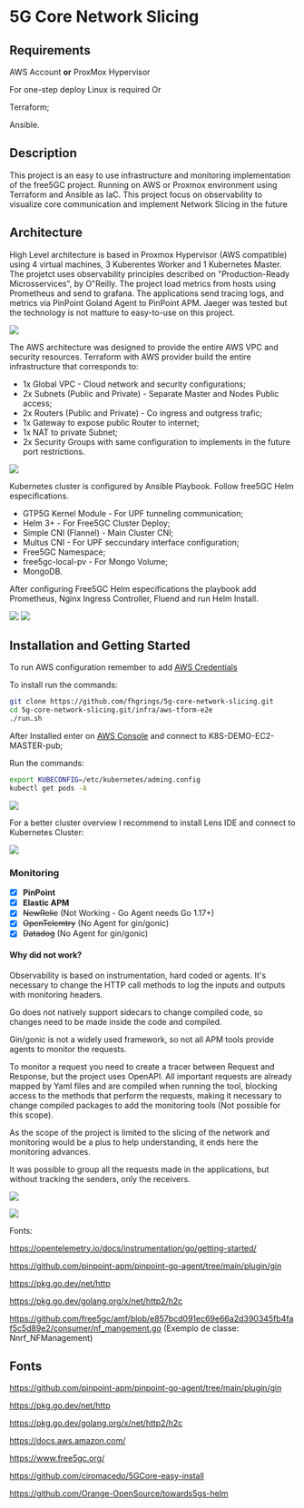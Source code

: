 

# 5G Core Network Slicing

## Requirements

AWS Account **or** ProxMox Hypervisor

For one-step deploy Linux is required Or

Terraform;

Ansible.

## Description

This project is an easy to use infrastructure and monitoring implementation of the free5GC project. Running on AWS or Proxmox environment using Terraform and Ansible as IaC. This project focus on observability to visualize core communication and implement Network Slicing in the future

## Architecture

High Level architecture is based in Proxmox Hypervisor (AWS compatible) using 4 virtual machines, 3 Kuberentes Worker and 1 Kubernetes Master. The projetct uses observability principles described on "Production-Ready Microsservices", by  O"Reilly. The project load metrics from hosts using Prometheus and send to grafana. The applications send tracing logs, and metrics via PinPoint Goland Agent to PinPoint APM. Jaeger was tested but the technology is not matture to easy-to-use on this project.

![](./imgs/proxmox-architecture.png)



The AWS architecture was designed to provide the entire AWS VPC and security resources. Terraform with AWS provider build the entire infrastructure that corresponds to:

* 1x Global VPC - Cloud network and security configurations;
* 2x Subnets (Public and Private) - Separate Master and Nodes Public access;
* 2x Routers (Public and Private) - Co ingress and outgress trafic;
* 1x Gateway to expose public Router to internet;
* 1x NAT to private Subnet;
* 2x Security Groups with same configuration to implements in the future port restrictions.

![](./imgs/aws-architecture.png)



Kubernetes cluster is configured by Ansible Playbook. Follow free5GC Helm especifications.

* GTP5G Kernel Module - For UPF tunneling communication;
* Helm 3+ - For Free5GC Cluster Deploy;
* Simple CNI (Flannel) - Main Cluster CNI;
* Multus CNI - For UPF seccundary interface configuration;
* Free5GC Namespace;
* free5gc-local-pv - For Mongo Volume;
* MongoDB.

After configuring Free5GC Helm especifications the playbook add Prometheus, Nginx Ingress Controller, Fluend and run Helm Install.

![](./imgs/cluster-architecture.png)
![](./imgs/nsc-architecture.png)

## Installation and Getting Started

To run AWS configuration remember to add [AWS Credentials](https://docs.aws.amazon.com/sdk-for-javascript/v2/developer-guide/getting-your-credentials.html)

To install run the commands:

```bash
git clone https://github.com/fhgrings/5g-core-network-slicing.git
cd 5g-core-network-slicing.git/infra/aws-tform-e2e
./run.sh
```

After Installed enter on [AWS Console](https://us-east-2.console.aws.amazon.com/console/home) and connect to K8S-DEMO-EC2-MASTER-pub;

Run the commands:

```bash
export KUBECONFIG=/etc/kubernetes/adming.config
kubectl get pods -A
```

![](./imgs/cluster.jpeg)



For a better cluster overview I recommend to install Lens IDE and connect to Kubernetes Cluster:


![](./imgs/cluster-map.jpeg)

### Monitoring

- [x] **PinPoint**
- [x] **Elastic APM**
- [x] ~~NewRelic~~ (Not Working - Go Agent needs Go 1.17+)
- [x] ~~OpenTelemtry~~ (No Agent for gin/gonic)
- [x] ~~Datadog~~ (No Agent for gin/gonic)

#### Why did not work?

Observability is based on instrumentation, hard coded or agents. It's necessary to change the HTTP call methods to log the inputs and outputs with monitoring headers. 

Go does not natively support sidecars to change compiled code, so changes need to be made inside the code and compiled. 

Gin/gonic is not a widely used framework, so not all APM tools provide agents to monitor the requests.

To monitor a request you need to create a tracer between Request and Response, but the project uses OpenAPI. All important requests are already mapped by Yaml files and are compiled when running the tool, blocking access to the methods that perform the requests, making it necessary to change compiled packages to add the monitoring tools (Not possible for this scope). 

As the scope of the project is limited to the slicing of the network and monitoring would be a plus to help understanding, it ends here the monitoring advances. 

It was possible to group all the requests made in the applications, but without tracking the senders, only the receivers.

![](./imgs/pinpoint-service-map.png)





![](./imgs/pinpoint-tracing.png)

Fonts:

https://opentelemetry.io/docs/instrumentation/go/getting-started/

https://github.com/pinpoint-apm/pinpoint-go-agent/tree/main/plugin/gin

https://pkg.go.dev/net/http

https://pkg.go.dev/golang.org/x/net/http2/h2c

https://github.com/free5gc/amf/blob/e857bcd091ec69e66a2d390345fb4faf5c5d89e2/consumer/nf_mangement.go (Exemplo de classe: Nnrf_NFManagement)



## Fonts

https://github.com/pinpoint-apm/pinpoint-go-agent/tree/main/plugin/gin

https://pkg.go.dev/net/http

https://pkg.go.dev/golang.org/x/net/http2/h2c

https://docs.aws.amazon.com/

https://www.free5gc.org/

https://github.com/ciromacedo/5GCore-easy-install

https://github.com/Orange-OpenSource/towards5gs-helm
